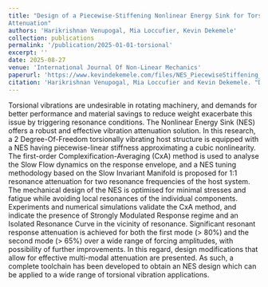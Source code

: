 ```yaml
---
title: "Design of a Piecewise-Stiffening Nonlinear Energy Sink for Torsional Vibration
Attenuation"
authors: 'Harikrishnan Venupogal, Mia Loccufier, Kevin Dekemele'
collection: publications
permalink: '/publication/2025-01-01-torsional'
excerpt: ''
date: 2025-08-27
venue: 'International Journal Of Non-Linear Mechanics'
paperurl: 'https://www.kevindekemele.com/files/NES_PiecewiseStiffening_TorsionalVibration.pdf'
citation: 'Harikrishnan Venupogal, Mia Loccufier and Kevin Dekemele. "Design of a Piecewise-Stiffening Nonlinear Energy Sink for Torsional Vibration Attenuation." International Journal Of Non-Linear Mechanics. 2025'
---
```


Torsional vibrations are undesirable in rotating machinery, and demands for better performance and material savings
to reduce weight exacerbate this issue by triggering resonance conditions. The Nonlinear Energy Sink (NES) offers a
robust and effective vibration attenuation solution. In this research, a 2 Degree-Of-Freedom torsionally vibrating host
structure is equipped with a NES having piecewise-linear stiffness approximating a cubic nonlinearity. The first-order
Complexification-Averaging (CxA) method is used to analyse the Slow Flow dynamics on the response envelope, and
a NES tuning methodology based on the Slow Invariant Manifold is proposed for 1:1 resonance attenuation for two
resonance frequencies of the host system. The mechanical design of the NES is optimised for minimal stresses and
fatigue while avoiding local resonances of the individual components. Experiments and numerical simulations validate
the CxA method, and indicate the presence of Strongly Modulated Response regime and an Isolated Resonance Curve
in the vicinity of resonance. Significant resonant response attenuation is achieved for both the first mode (> 80%)
and the second mode (> 65%) over a wide range of forcing amplitudes, with possibility of further improvements. In
this regard, design modifications that allow for effective multi-modal attenuation are presented. As such, a complete
toolchain has been developed to obtain an NES design which can be applied to a wide range of torsional vibration
applications.